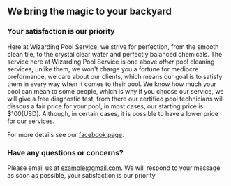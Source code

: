 ## We bring the magic to your backyard

### Your satisfaction is our priority 


Here at Wizarding Pool Service, we strive for perfection, from the smooth clean tile, to the crystal clear water and perfectly balanced chemicals. The service here at Wizarding Pool Service is one above _other_ pool cleaning services, unlike them, we won't charge you a fortune for mediocre preformance, we care about our clients, which means our goal is to satisfy them in every way when it comes to their pool. We know how much your pool can mean to some people, which is why if you choose our service, we will give a free diagnostic test, from there our certified pool technicians will disscus a fair price for your pool, in most cases, our starting price is $100(USD). Although, in certain cases, it is possible to have a lower price for our services.

For more details see our [facebook page](https://guides.github.com/features/mastering-markdown/).

### Have any questions or concerns?

Please email us at [example@gmail.com](https://github.com/xsychotic239/WizardingPoolService/settings/pages). We will respond to your message as soon as possible, your satisfaction is our priority

